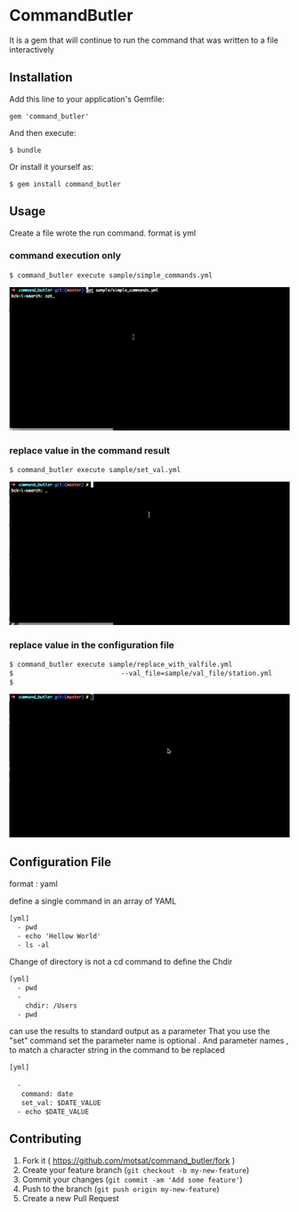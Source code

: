 # CommandButler

It is a gem that will continue to run the command that was written to a file interactively

## Installation

Add this line to your application's Gemfile:

    gem 'command_butler'

And then execute:

    $ bundle

Or install it yourself as:

    $ gem install command_butler

## Usage 
Create a file wrote the run command. format is yml
### command execution only
    $ command_butler execute sample/simple_commands.yml

![Alt Text](https://raw.githubusercontent.com/motsat/command_butler/master/images/command_butler_simple.gif)

### replace value in the command result
    $ command_butler execute sample/set_val.yml

![Alt Text](https://raw.githubusercontent.com/motsat/command_butler/master/images/command_butler_set_val.gif)

### replace value in the configuration file

    $ command_butler execute sample/replace_with_valfile.yml 
    $                           --val_file=sample/val_file/station.yml
    $

![Alt Text](https://raw.githubusercontent.com/motsat/command_butler/master/images/command_butler_replace_val.gif)

## Configuration File
format  : yaml

define a single command in an array of YAML

    [yml]
      - pwd
      - echo 'Hellow World'
      - ls -al

Change of directory is not a cd command to define the Chdir

    [yml]
      - pwd
      -
        chdir: /Users
      - pwd

can use the results to standard output as a parameter
That you use the "set" command
set the parameter name is optional . And parameter names , to match a character string in the command to be replaced

    [yml]

      -
       command: date
       set_val: $DATE_VALUE
      - echo $DATE_VALUE


## Contributing

1. Fork it ( https://github.com/motsat/command_butler/fork )
2. Create your feature branch (`git checkout -b my-new-feature`)
3. Commit your changes (`git commit -am 'Add some feature'`)
4. Push to the branch (`git push origin my-new-feature`)
5. Create a new Pull Request


